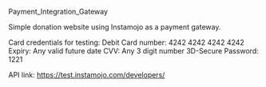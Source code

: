 Payment_Integration_Gateway

Simple donation website using Instamojo as a payment gateway.

Card credentials for testing:
Debit Card number: 4242 4242 4242 4242
Expiry: Any valid future date
CVV: Any 3 digit number
3D-Secure Password: 1221

API link: https://test.instamojo.com/developers/
